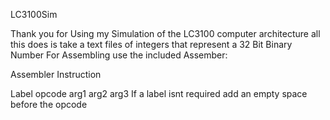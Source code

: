 LC3100Sim


Thank you for Using my Simulation of the LC3100 computer architecture
all this does is take a text files of integers that represent a 32 Bit Binary Number
For Assembling use the included Assember:

Assembler Instruction

Label opcode arg1 arg2 arg3
If a label isnt required add an empty space before the opcode
